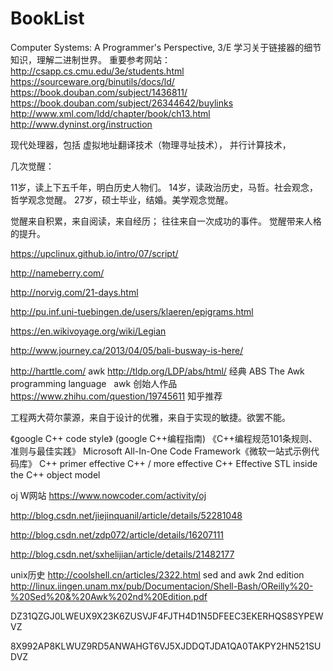 # BookList

Computer Systems: A Programmer's Perspective, 3/E
学习关于链接器的细节知识，理解二进制世界。
重要参考网站：
http://csapp.cs.cmu.edu/3e/students.html
https://sourceware.org/binutils/docs/ld/
https://book.douban.com/subject/1436811/
https://book.douban.com/subject/26344642/buylinks
http://www.xml.com/ldd/chapter/book/ch13.html
http://www.dyninst.org/instruction

现代处理器，包括 虚拟地址翻译技术（物理寻址技术）， 并行计算技术，

几次觉醒：

11岁，读上下五千年，明白历史人物们。
14岁，读政治历史，马哲。社会观念，哲学观念觉醒。
27岁，硕士毕业，结婚。美学观念觉醒。

觉醒来自积累，来自阅读，来自经历； 往往来自一次成功的事件。
觉醒带来人格的提升。

https://upclinux.github.io/intro/07/script/

http://nameberry.com/

http://norvig.com/21-days.html

http://pu.inf.uni-tuebingen.de/users/klaeren/epigrams.html

https://en.wikivoyage.org/wiki/Legian

http://www.journey.ca/2013/04/05/bali-busway-is-here/

http://harttle.com/
awk
http://tldp.org/LDP/abs/html/  经典 ABS
The Awk programming language    awk 创始人作品
https://www.zhihu.com/question/19745611 知乎推荐

工程两大荷尔蒙源，来自于设计的优雅，来自于实现的敏捷。欲罢不能。

《google C++ code style》 (google C++编程指南)
《C++编程规范101条规则、准则与最佳实践》
Microsoft All-In-One Code Framework《微软一站式示例代码库》
C++ primer
effective C++ / more effective C++
Effective STL
inside the C++ object model

oj W网站
https://www.nowcoder.com/activity/oj

http://blog.csdn.net/jiejinquanil/article/details/52281048

http://blog.csdn.net/zdp072/article/details/16207111

http://blog.csdn.net/sxhelijian/article/details/21482177

unix历史
http://coolshell.cn/articles/2322.html
sed and awk 2nd edition
http://linux.iingen.unam.mx/pub/Documentacion/Shell-Bash/OReilly%20-%20Sed%20&%20Awk%202nd%20Edition.pdf

DZ31QZGJ0LWEUX9X23K6ZUSVJF4FJTH4D1N5DFEEC3EKERHQS8SYPEWVZ

8X992AP8KLWUZ9RD5ANWAHGT6VJ5XJDDQTJDA1QA0TAKPY2HN521SUDVZ
